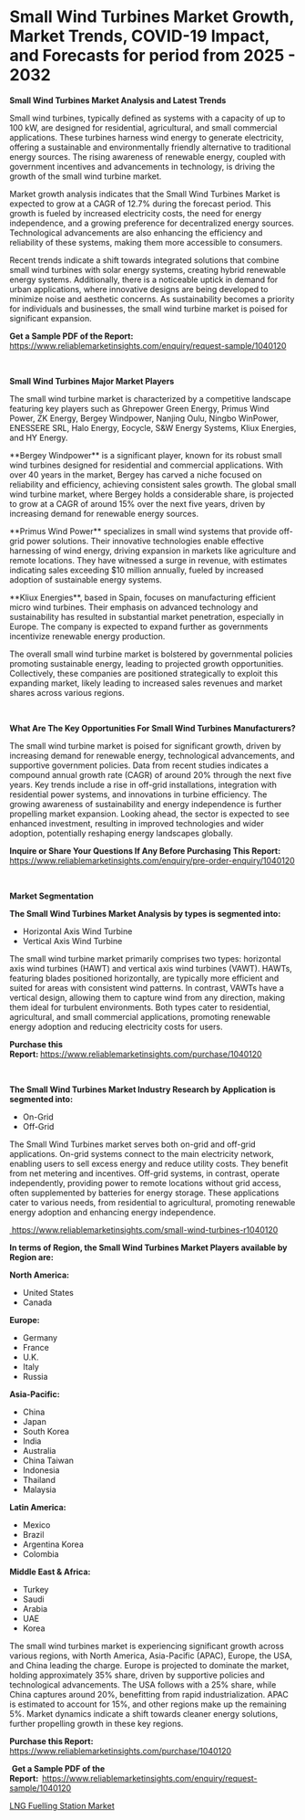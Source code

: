<p><h1>Small Wind Turbines Market Growth, Market Trends, COVID-19 Impact, and Forecasts for period from 2025 - 2032</h1></p><p><strong>Small Wind Turbines Market Analysis and Latest Trends</strong></p>
<p><p>Small wind turbines, typically defined as systems with a capacity of up to 100 kW, are designed for residential, agricultural, and small commercial applications. These turbines harness wind energy to generate electricity, offering a sustainable and environmentally friendly alternative to traditional energy sources. The rising awareness of renewable energy, coupled with government incentives and advancements in technology, is driving the growth of the small wind turbine market.</p><p>Market growth analysis indicates that the Small Wind Turbines Market is expected to grow at a CAGR of 12.7% during the forecast period. This growth is fueled by increased electricity costs, the need for energy independence, and a growing preference for decentralized energy sources. Technological advancements are also enhancing the efficiency and reliability of these systems, making them more accessible to consumers.</p><p>Recent trends indicate a shift towards integrated solutions that combine small wind turbines with solar energy systems, creating hybrid renewable energy systems. Additionally, there is a noticeable uptick in demand for urban applications, where innovative designs are being developed to minimize noise and aesthetic concerns. As sustainability becomes a priority for individuals and businesses, the small wind turbine market is poised for significant expansion.</p></p>
<p><strong>Get a Sample PDF of the Report:&nbsp;</strong> <a href="https://www.reliablemarketinsights.com/enquiry/request-sample/1040120?utm_campaign=1994&utm_medium=2&utm_source=Github&utm_content=ia&utm_term=13022025&utm_id=small-wind-turbines">https://www.reliablemarketinsights.com/enquiry/request-sample/1040120</a></p>
<p>&nbsp;</p>
<p><strong>Small Wind Turbines Major Market Players</strong></p>
<p><p>The small wind turbine market is characterized by a competitive landscape featuring key players such as Ghrepower Green Energy, Primus Wind Power, ZK Energy, Bergey Windpower, Nanjing Oulu, Ningbo WinPower, ENESSERE SRL, Halo Energy, Eocycle, S&W Energy Systems, Kliux Energies, and HY Energy. </p><p>**Bergey Windpower** is a significant player, known for its robust small wind turbines designed for residential and commercial applications. With over 40 years in the market, Bergey has carved a niche focused on reliability and efficiency, achieving consistent sales growth. The global small wind turbine market, where Bergey holds a considerable share, is projected to grow at a CAGR of around 15% over the next five years, driven by increasing demand for renewable energy sources.</p><p>**Primus Wind Power** specializes in small wind systems that provide off-grid power solutions. Their innovative technologies enable effective harnessing of wind energy, driving expansion in markets like agriculture and remote locations. They have witnessed a surge in revenue, with estimates indicating sales exceeding $10 million annually, fueled by increased adoption of sustainable energy systems.</p><p>**Kliux Energies**, based in Spain, focuses on manufacturing efficient micro wind turbines. Their emphasis on advanced technology and sustainability has resulted in substantial market penetration, especially in Europe. The company is expected to expand further as governments incentivize renewable energy production. </p><p>The overall small wind turbine market is bolstered by governmental policies promoting sustainable energy, leading to projected growth opportunities. Collectively, these companies are positioned strategically to exploit this expanding market, likely leading to increased sales revenues and market shares across various regions.</p></p>
<p>&nbsp;</p>
<p><strong>What Are The Key Opportunities For Small Wind Turbines Manufacturers?</strong></p>
<p><p>The small wind turbine market is poised for significant growth, driven by increasing demand for renewable energy, technological advancements, and supportive government policies. Data from recent studies indicates a compound annual growth rate (CAGR) of around 20% through the next five years. Key trends include a rise in off-grid installations, integration with residential power systems, and innovations in turbine efficiency. The growing awareness of sustainability and energy independence is further propelling market expansion. Looking ahead, the sector is expected to see enhanced investment, resulting in improved technologies and wider adoption, potentially reshaping energy landscapes globally.</p></p>
<p><strong>Inquire or Share Your Questions If Any Before Purchasing This Report:</strong> <a href="https://www.reliablemarketinsights.com/enquiry/pre-order-enquiry/1040120?utm_campaign=1994&utm_medium=2&utm_source=Github&utm_content=ia&utm_term=13022025&utm_id=small-wind-turbines">https://www.reliablemarketinsights.com/enquiry/pre-order-enquiry/1040120</a></p>
<p>&nbsp;</p>
<p><strong>Market Segmentation</strong></p>
<p><strong>The Small Wind Turbines Market Analysis by types is segmented into:</strong></p>
<p><ul><li>Horizontal Axis Wind Turbine</li><li>Vertical Axis Wind Turbine</li></ul></p>
<p><p>The small wind turbine market primarily comprises two types: horizontal axis wind turbines (HAWT) and vertical axis wind turbines (VAWT). HAWTs, featuring blades positioned horizontally, are typically more efficient and suited for areas with consistent wind patterns. In contrast, VAWTs have a vertical design, allowing them to capture wind from any direction, making them ideal for turbulent environments. Both types cater to residential, agricultural, and small commercial applications, promoting renewable energy adoption and reducing electricity costs for users.</p></p>
<p><strong>Purchase this Report:&nbsp;</strong><a href="https://www.reliablemarketinsights.com/purchase/1040120?utm_campaign=1994&utm_medium=2&utm_source=Github&utm_content=ia&utm_term=13022025&utm_id=small-wind-turbines">https://www.reliablemarketinsights.com/purchase/1040120</a></p>
<p>&nbsp;</p>
<p><strong>The Small Wind Turbines Market Industry Research by Application is segmented into:</strong></p>
<p><ul><li>On-Grid</li><li>Off-Grid</li></ul></p>
<p><p>The Small Wind Turbines market serves both on-grid and off-grid applications. On-grid systems connect to the main electricity network, enabling users to sell excess energy and reduce utility costs. They benefit from net metering and incentives. Off-grid systems, in contrast, operate independently, providing power to remote locations without grid access, often supplemented by batteries for energy storage. These applications cater to various needs, from residential to agricultural, promoting renewable energy adoption and enhancing energy independence.</p></p>
<p><a href="https://www.reliablemarketinsights.com/small-wind-turbines-r1040120?utm_campaign=1994&utm_medium=2&utm_source=Github&utm_content=ia&utm_term=13022025&utm_id=small-wind-turbines">&nbsp;https://www.reliablemarketinsights.com/small-wind-turbines-r1040120</a></p>
<p><strong>In terms of Region, the Small Wind Turbines Market Players available by Region are:</strong></p>
<p>
    <p> <strong> North America: </strong>
        <ul>
            <li>United States</li>
            <li>Canada</li>
        </ul>
        </p> 
    <p> <strong> Europe: </strong>
        <ul>
            <li>Germany</li>
            <li>France</li>
            <li>U.K.</li>
            <li>Italy</li>
            <li>Russia</li>
        </ul>
        </p> 
    <p> <strong> Asia-Pacific: </strong>
        <ul>
            <li>China</li>
            <li>Japan</li>
            <li>South Korea</li>
            <li>India</li>
            <li>Australia</li>
            <li>China Taiwan</li>
            <li>Indonesia</li>
            <li>Thailand</li>
            <li>Malaysia</li>
        </ul>
        </p> 
    <p> <strong> Latin America: </strong>
        <ul>
            <li>Mexico</li>
            <li>Brazil</li>
            <li>Argentina Korea</li>
            <li>Colombia</li>
        </ul>
        </p> 
    <p> <strong> Middle East & Africa: </strong>
        <ul>
            <li>Turkey</li>
            <li>Saudi</li>
            <li>Arabia</li>
            <li>UAE</li>
            <li>Korea</li>
        </ul>
    </p>
    </p>
<p><p>The small wind turbines market is experiencing significant growth across various regions, with North America, Asia-Pacific (APAC), Europe, the USA, and China leading the charge. Europe is projected to dominate the market, holding approximately 35% share, driven by supportive policies and technological advancements. The USA follows with a 25% share, while China captures around 20%, benefitting from rapid industrialization. APAC is estimated to account for 15%, and other regions make up the remaining 5%. Market dynamics indicate a shift towards cleaner energy solutions, further propelling growth in these key regions.</p></p>
<p><strong>Purchase this Report: </strong><a href="https://www.reliablemarketinsights.com/purchase/1040120?utm_campaign=1994&utm_medium=2&utm_source=Github&utm_content=ia&utm_term=13022025&utm_id=small-wind-turbines">https://www.reliablemarketinsights.com/purchase/1040120</a></p>
<p>&nbsp;<strong>Get a Sample PDF of the Report:&nbsp;&nbsp;</strong><a href="https://www.reliablemarketinsights.com/enquiry/request-sample/1040120?utm_campaign=1994&utm_medium=2&utm_source=Github&utm_content=ia&utm_term=13022025&utm_id=small-wind-turbines">https://www.reliablemarketinsights.com/enquiry/request-sample/1040120</a></p>
<p><strong></strong></p>
<p><p><a href="https://github.com/rahu1506/Market-Research-Report-List-6/blob/main/lng-fuelling-station-market.md?utm_campaign=1994&utm_medium=2&utm_source=Github&utm_content=ia&utm_term=13022025&utm_id=small-wind-turbines">LNG Fuelling Station Market</a></p></p>